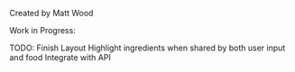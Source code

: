 Created by Matt Wood

Work in Progress:

TODO:
Finish Layout
Highlight ingredients when shared by both user input and food
Integrate with API